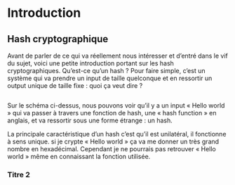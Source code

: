 # Introduction

## Hash cryptographique
Avant de parler de ce qui va réellement nous intéresser et d’entré dans le vif du sujet, voici une petite introduction portant sur les hash cryptographiques. Qu’est-ce qu’un hash ? Pour faire simple, c’est un système qui va prendre un input de taille quelconque et en ressortir un output unique de taille fixe : quoi ça veut dire ? 

```{figure} figures/hash1.png
```

Sur le schéma ci-dessus, nous pouvons voir qu’il y a un input « Hello world » qui va passer à travers une fonction de hash, une « hash function » en anglais, et va ressortir sous une forme étrange : un hash.

La principale caractéristique d’un hash c’est qu’il est unilatéral, il fonctionne à sens unique. si je crypte « Hello world » ça va me donner un très grand nombre en hexadécimal. Cependant je ne pourrais pas retrouver « Hello world » même en connaissant la fonction utilisée.

### Titre 2
